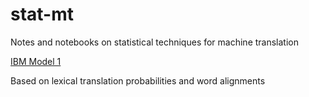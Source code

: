 # stat-mt
Notes and notebooks on statistical techniques for machine translation

[IBM Model 1](IBM%20Model%201.md)

Based on lexical translation probabilities and word alignments
